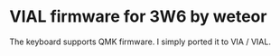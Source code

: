 # VIAL firmware for 3W6 by weteor
 The keyboard supports QMK firmware. I simply ported it to VIA / VIAL.